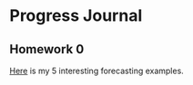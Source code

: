 
# Progress Journal


## Homework 0




[Here](https://htmlpreview.github.io/?https://github.com/BU-IE-360/spring20-miraymatur/blob/master/files/homework_0.html) is my 5 interesting forecasting examples.
